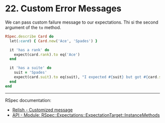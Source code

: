 # 22. Custom Error Messages

We can pass custom failure message to our expectations. Thi si the second argument of the `to` method.

```ruby
RSpec.describe Card do
  let(:card) { Card.new('Ace', 'Spades') }

  it 'has a rank' do
    expect(card.rank).to eq('Ace')
  end

  it 'has a suite' do
    suit = 'Spades'
    expect(card.suit).to eq(suit), "I expected #{suit} but got #{card.suite} instead"
  end
end

```

---

RSpec documentation:

- [Relish - Customized message](https://relishapp.com/rspec/rspec-expectations/v/3-12/docs/customized-message)
- [API - Module: RSpec::Expectations::ExpectationTarget::InstanceMethods](https://rspec.info/documentation/3.12/rspec-expectations/RSpec/Expectations/ExpectationTarget/InstanceMethods.html)
